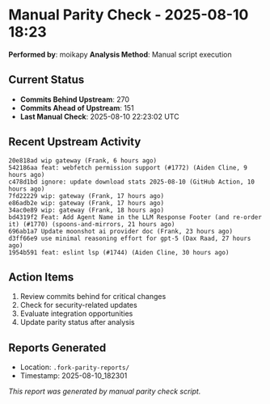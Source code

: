 # Manual Parity Check - 2025-08-10 18:23

**Performed by**: moikapy
**Analysis Method**: Manual script execution

## Current Status
- **Commits Behind Upstream**: 270
- **Commits Ahead of Upstream**: 151
- **Last Manual Check**: 2025-08-10 22:23:02 UTC

## Recent Upstream Activity
```
20e818ad wip gateway (Frank, 6 hours ago)
542186aa feat: webfetch permission support (#1772) (Aiden Cline, 9 hours ago)
c478d1bd ignore: update download stats 2025-08-10 (GitHub Action, 10 hours ago)
7fd22229 wip: gateway (Frank, 17 hours ago)
e86adb2e wip: gateway (Frank, 17 hours ago)
34ac0e89 wip: gateway (Frank, 18 hours ago)
bd4319f2 Feat: Add Agent Name in the LLM Response Footer (and re-order it) (#1770) (spoons-and-mirrors, 21 hours ago)
696ab1a7 Update moonshot ai provider doc (Frank, 23 hours ago)
d3ff66e9 use minimal reasoning effort for gpt-5 (Dax Raad, 27 hours ago)
1954b591 feat: eslint lsp (#1744) (Aiden Cline, 30 hours ago)
```

## Action Items
1. Review commits behind for critical changes
2. Check for security-related updates
3. Evaluate integration opportunities
4. Update parity status after analysis

## Reports Generated
- Location: `.fork-parity-reports/`
- Timestamp: 2025-08-10_182301

*This report was generated by manual parity check script.*
